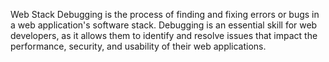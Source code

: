 Web Stack Debugging is the process of finding and fixing errors or bugs in a web application's software stack. Debugging is an essential skill for web developers, as it allows them to identify and resolve issues that impact the performance, security, and usability of their web applications.
